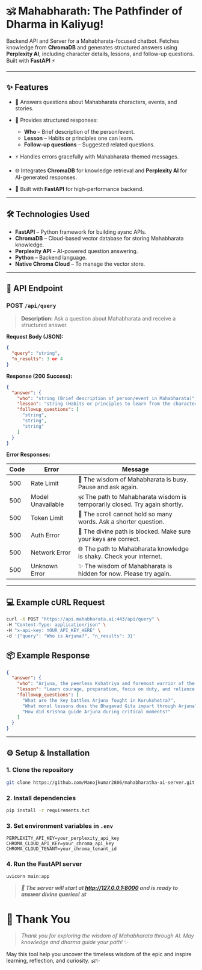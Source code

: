 # 🕉️ **Mahabharath: The Pathfinder of Dharma in Kaliyug!**

Backend API and Server for a Mahabharata-focused chatbot. Fetches knowledge from **ChromaDB** and generates structured answers using **Perplexity AI**, including character details, lessons, and follow-up questions. Built with **FastAPI** ⚡

---

## ✨ Features

* 🧠 Answers questions about Mahabharata characters, events, and stories.
* 📑 Provides structured responses:

  * **Who** – Brief description of the person/event.
  * **Lesson** – Habits or principles one can learn.
  * **Follow-up questions** – Suggested related questions.
* ⚡ Handles errors gracefully with Mahabharata-themed messages.
* 🌐 Integrates **ChromaDB** for knowledge retrieval and **Perplexity AI** for AI-generated responses.
* 🚀 Built with **FastAPI** for high-performance backend.

---

## 🛠 Technologies Used

* **FastAPI** – Python framework for building aysnc APIs.
* **ChromaDB** – Cloud-based vector database for storing Mahabharata knowledge.
* **Perplexity API** – AI-powered question answering.
* **Python** – Backend language.
* **Native Chroma Cloud** – To manage the vector store.

---

## 🔗 API Endpoint

### POST `/api/query`

> **Description:** Ask a question about Mahabharata and receive a structured answer.

**Request Body (JSON):**

```json
{
  "query": "string",
  "n_results": 3 or 4
}
```

**Response (200 Success):**

```json
{
  "answer": {
    "who": "string (Brief description of person/event in Mahabharata)",
    "lesson": "string (Habits or principles to learn from the character/event)",
    "followup_questions": [
      "string",
      "string",
      "string"
    ]
  }
}
```

**Error Responses:**

| Code | Error             | Message                                                                      |
| ---- | ----------------- | ---------------------------------------------------------------------------- |
| 500  | Rate Limit        | 🌊 The wisdom of Mahabharata is busy. Pause and ask again.                   |
| 500  | Model Unavailable | 🕉️ The path to Mahabharata wisdom is temporarily closed. Try again shortly. |
| 500  | Token Limit       | 📝 The scroll cannot hold so many words. Ask a shorter question.             |
| 500  | Auth Error        | 🔐 The divine path is blocked. Make sure your keys are correct.              |
| 500  | Network Error     | 🌐 The path to Mahabharata knowledge is shaky. Check your internet.          |
| 500  | Unknown Error     | ✨ The wisdom of Mahabharata is hidden for now. Please try again.             |

---

## 💻 Example cURL Request

```bash
curl -X POST "https://api.mahabharata.ai:443/api/query" \
-H "Content-Type: application/json" \
-H "x-api-key: YOUR_API_KEY_HERE" \
-d '{"query": "Who is Arjuna?", "n_results": 3}'
```

## 📦 Example Response

```json
{
  "answer": {
    "who": "Arjuna, the peerless Kshatriya and foremost warrior of the Pandavas.",
    "lesson": "Learn courage, preparation, focus on duty, and reliance on divine guidance in difficult situations.",
    "followup_questions": [
      "What are the key battles Arjuna fought in Kurukshetra?",
      "What moral lessons does the Bhagavad Gita impart through Arjuna?",
      "How did Krishna guide Arjuna during critical moments?"
    ]
  }
}
```

---

## ⚙️ Setup & Installation

### 1. Clone the repository

```bash
git clone https://github.com/Manojkumar2806/mahabharatha-ai-server.git
```

### 2. Install dependencies

```bash
pip install -r requirements.txt
```

### 3. Set environment variables in `.env`

```env
PERPLEXITY_API_KEY=your_perplexity_api_key
CHROMA_CLOUD_API_KEY=your_chroma_api_key
CHROMA_CLOUD_TENANT=your_chroma_tenant_id
```

### 4. Run the FastAPI server

```bash
uvicorn main:app 
```
> _**🚀 The server will start at http://127.0.0.1:8000 and is ready to answer divine queries! 🕉️**_




# 🙏 Thank You

> *Thank you for exploring the wisdom of Mahabharata through AI. May knowledge and dharma guide your path!* ✨

May this tool help you uncover the timeless wisdom of the epic and inspire learning, reflection, and curiosity. 🕉️✨

